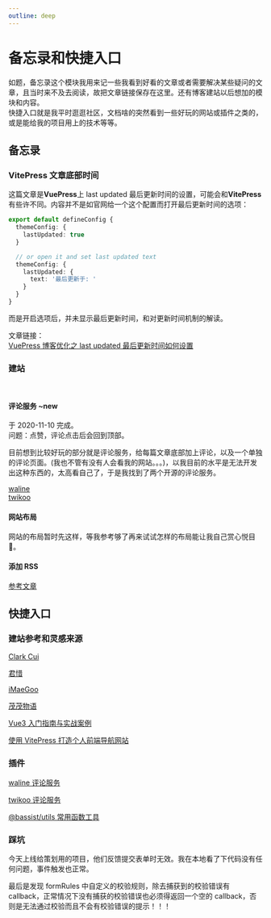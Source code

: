 ```yaml
---
outline: deep
---
```


# 备忘录和快捷入口

如题，备忘录这个模块我用来记一些我看到好看的文章或者需要解决某些疑问的文章，且当时来不及去阅读，故把文章链接保存在这里。还有博客建站以后想加的模块和内容。  
快捷入口就是我平时逛逛社区，文档啥的突然看到一些好玩的网站或插件之类的，或是能给我的项目用上的技术等等。

## 备忘录

### VitePress 文章底部时间

这篇文章是**VuePress**上 last updated 最后更新时间的设置，可能会和**VitePress**有些许不同。内容并不是如官网给一个这个配置而打开最后更新时间的选项：

```ts
export default defineConfig {
  themeConfig: {
    lastUpdated: true
  }

  // or open it and set last updated text
  themeConfig: {
    lastUpdated: {
      text: '最后更新于: '
    }
  }
}
```

而是开启选项后，并未显示最后更新时间，和对更新时间机制的解读。

文章链接：  
[VuePress 博客优化之 last updated 最后更新时间如何设置](https://github.com/mqyqingfeng/Blog/issues/244)

### 建站

<br />

#### 评论服务 ~new

于 2020-11-10 完成。  
问题：点赞，评论点击后会回到顶部。

目前想到比较好玩的部分就是评论服务，给每篇文章底部加上评论，以及一个单独的评论页面。(我也不管有没有人会看我的网站。。。)，以我目前的水平是无法开发出这种东西的，太高看自己了，于是我找到了两个开源的评论服务。

[waline](https://waline.js.org)  
[twikoo](https://twikoo.js.org)

#### 网站布局

网站的布局暂时先这样，等我参考够了再来试试怎样的布局能让我自己赏心悦目 🙂。

#### 添加 RSS

[参考文章](https://laros.io/generating-an-rss-feed-with-vitepress)

## 快捷入口

### 建站参考和灵感来源

[Clark Cui](https://visionary-sunflower-dc7ae3.netlify.app/)

[君惜](https://xinlei3166.github.io/)

[iMaeGoo](https://www.imaegoo.com/)

[茂茂物语](https://notes.fe-mm.com/)

[Vue3 入门指南与实战案例](https://vue3.chengpeiquan.com/)

[使用 VitePress 打造个人前端导航网站](https://juejin.cn/post/7204860462239498296)

### 插件

[waline 评论服务](https://waline.js.org)

[twikoo 评论服务](https://twikoo.js.org)

[@bassist/utils 常用函数工具](https://paka.dev/npm/@bassist/utils@0.14.0/api)

### 踩坑

今天上线给策划用的项目，他们反馈提交表单时无效。我在本地看了下代码没有任何问题，事件触发也正常。

最后是发现 formRules 中自定义的校验规则，除去捕获到的校验错误有 callback，正常情况下没有捕获的校验错误也必须得返回一个空的 callback，否则是无法通过校验而且不会有校验错误的提示！！！
